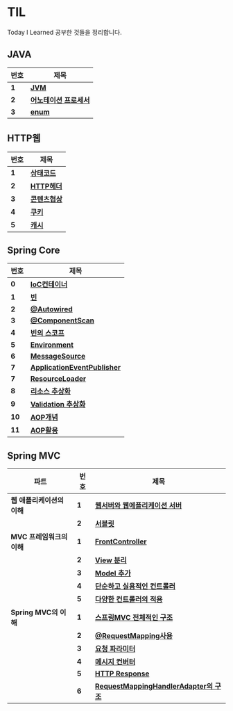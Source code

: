 # TIL
Today I Learned 공부한 것들을 정리합니다.

## JAVA
| **번호** |  **제목**  |
| ------ | ------------------------------------------------------------------ |
| **1** |**[JVM](./자바/JVM.md)**|
| **2** |**[어노테이션 프로세서](./자바/어노테이션프로세서.md)**|
| **3** |**[enum](./자바/enum.md)**|

## HTTP웹
| **번호** |  **제목**  |
| ------ | ------------------------------------------------------------------ |
| **1** |**[상태코드](/HTTP/HTTP상태코드.md)**|
| **2** |**[HTTP헤더](/HTTP/HTTP헤더.md)**|
| **3** |**[콘텐츠협상](/HTTP/content_negotiation.md)**|
| **4** |**[쿠키](/HTTP/쿠키.md)**|
| **5** |**[캐시](/HTTP/캐시.md)**|
## Spring Core
| **번호** |  **제목**  |
| ------ | ------------------------------------------------------------------ |
| **0** |**[IoC컨테이너](./SpringCore/IoC.md)**|
| **1** |**[빈](./SpringCore/Bean.md)**|
| **2** |**[@Autowired](./SpringCore/@Autowired.md)**|
| **3** |**[@ComponentScan](./SpringCore/컴포넌트와스캔.md)**|
| **4** |**[빈의 스코프](./SpringCore/빈의스코프.md)**|
| **5** |**[Environment](./SpringCore/Environment.md)**|
| **6** |**[MessageSource](./SpringCore/MessageSource.md)**|
| **7** |**[ApplicationEventPublisher](./SpringCore/ApplicationEventPublisher.md)**|
| **7** |**[ResourceLoader](./SpringCore/ResourceLoader.md)**|
| **8** |**[리소스 추상화](./SpringCore/리소스추상화.md)**|
| **9** |**[Validation 추상화](./SpringCore/Validation추상화.md)**|
| **10** |**[AOP개념](./SpringCore/AoP개념.md)**|
| **11** |**[AOP활용](./SpringCore/AoP활용.md)**|

## Spring MVC
| **파트** |  **번호**  | **제목** |
| --------- | ------ |------------------------------------------------------------------ |
| **웹 애플리케이션의 이해** | **1** |**[웹서버와 웹에플리케이션 서버](/SpringMVC/웹애플리케이션의이해/웹서버&WAS.md)**|
| | **2** |**[서블릿](/SpringMVC/웹애플리케이션의이해/서블릿.md)**|
| **MVC 프레임워크의 이해** | **1** | **[FrontController](/SpringMVC/MVC프레임워크의이해/front-controller_pattern.md)**|
| | **2** |**[View 분리](/SpringMVC/MVC프레임워크의이해/view의분리.md)**|
| | **3** |**[Model 추가](/SpringMVC/MVC프레임워크의이해/view의분리.md)**|
| | **4** |**[단순하고 실용적인 컨트롤러](/SpringMVC/MVC프레임워크의이해/단순실용컨트롤러.md)**|
| | **5** |**[다양한 컨트롤러의 적용](/SpringMVC/MVC프레임워크의이해/여러컨트롤러적용.md)**|
| **Spring MVC의 이해** | **1** | **[스프링MVC 전체적인 구조](/SpringMVC/SpringMVC/스프링MVC구조.md)**|
| | **2** | **[@RequestMapping사용](/SpringMVC/SpringMVC/@RequestMapping.md)** |
| | **3** | **[요청 파라미터](/SpringMVC/SpringMVC/Http요청파라미터.md)** |
| | **4** | **[메시지 컨버터](/SpringMVC/SpringMVC/HttpMessageConverter.md)** |
| | **5** | **[HTTP Response](/SpringMVC/SpringMVC/Http응답.md)** |
| | **6** | **[RequestMappingHandlerAdapter의 구조](/SpringMVC/SpringMVC/RequestMappingHandlerAdapter구조.md)** |